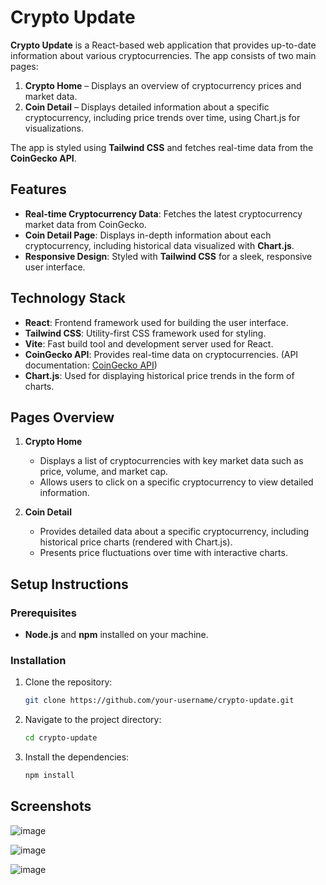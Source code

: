 # Crypto Update

**Crypto Update** is a React-based web application that provides up-to-date information about various cryptocurrencies. The app consists of two main pages: 
1. **Crypto Home** – Displays an overview of cryptocurrency prices and market data.
2. **Coin Detail** – Displays detailed information about a specific cryptocurrency, including price trends over time, using Chart.js for visualizations.

The app is styled using **Tailwind CSS** and fetches real-time data from the **CoinGecko API**.

## Features
- **Real-time Cryptocurrency Data**: Fetches the latest cryptocurrency market data from CoinGecko.
- **Coin Detail Page**: Displays in-depth information about each cryptocurrency, including historical data visualized with **Chart.js**.
- **Responsive Design**: Styled with **Tailwind CSS** for a sleek, responsive user interface.

## Technology Stack
- **React**: Frontend framework used for building the user interface.
- **Tailwind CSS**: Utility-first CSS framework used for styling.
- **Vite**: Fast build tool and development server used for React.
- **CoinGecko API**: Provides real-time data on cryptocurrencies. (API documentation: [CoinGecko API](https://api.coingecko.com/api/v3))
- **Chart.js**: Used for displaying historical price trends in the form of charts.

## Pages Overview
1. **Crypto Home**
   - Displays a list of cryptocurrencies with key market data such as price, volume, and market cap.
   - Allows users to click on a specific cryptocurrency to view detailed information.

2. **Coin Detail**
   - Provides detailed data about a specific cryptocurrency, including historical price charts (rendered with Chart.js).
   - Presents price fluctuations over time with interactive charts.

## Setup Instructions

### Prerequisites
- **Node.js** and **npm** installed on your machine.

### Installation
1. Clone the repository:
   ```bash
   git clone https://github.com/your-username/crypto-update.git

2. Navigate to the project directory:
   ```bash
   cd crypto-update
   
3. Install the dependencies:
   ```bash
   npm install

## Screenshots
![image](https://github.com/user-attachments/assets/ddab134f-bc76-474e-b1a8-cdd4f8285fbe)

![image](https://github.com/user-attachments/assets/f700b128-93a7-4e0b-a6d3-0aa603b022f0)

![image](https://github.com/user-attachments/assets/62a19c72-7804-48ee-89dd-cc9ab27d5476)



